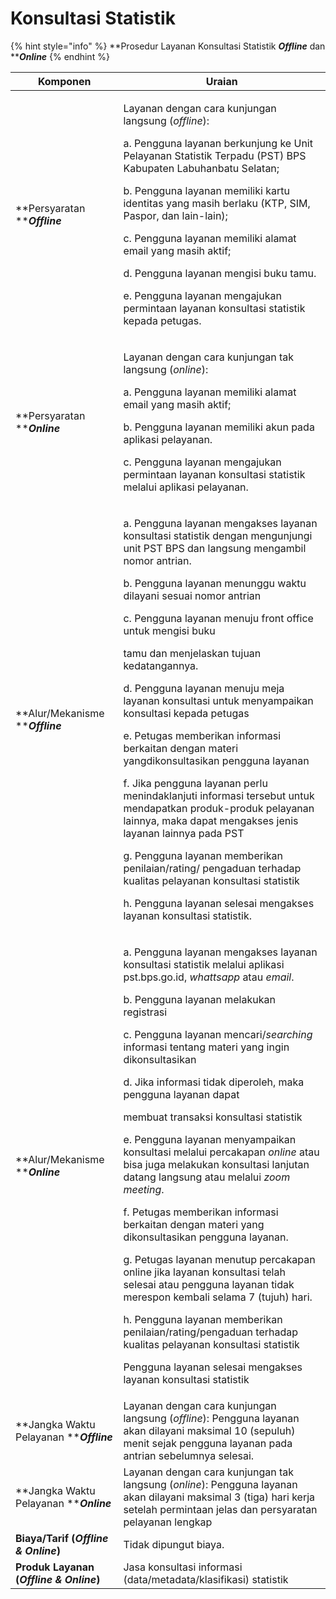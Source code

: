 # Konsultasi Statistik



{% hint style="info" %}
**Prosedur Layanan Konsultasi Statistik **_**Offline**_** dan **_**Online**_&#x20;
{% endhint %}



| Komponen                                        | Uraian                                                                                                                                                                                                                                                                                                                                                                                                                                                                                                                                                                                                                                                                                                                                                                                                                                                                                                                                                                                                                                                                                        |
| ----------------------------------------------- | --------------------------------------------------------------------------------------------------------------------------------------------------------------------------------------------------------------------------------------------------------------------------------------------------------------------------------------------------------------------------------------------------------------------------------------------------------------------------------------------------------------------------------------------------------------------------------------------------------------------------------------------------------------------------------------------------------------------------------------------------------------------------------------------------------------------------------------------------------------------------------------------------------------------------------------------------------------------------------------------------------------------------------------------------------------------------------------------- |
| **Persyaratan **_**Offline**_                   | <p>Layanan dengan cara kunjungan langsung (<em>offline</em>):</p><p>a.    Pengguna layanan berkunjung ke Unit Pelayanan Statistik Terpadu (PST) BPS Kabupaten Labuhanbatu Selatan;</p><p>b.    Pengguna layanan memiliki kartu identitas yang masih berlaku (KTP, SIM, Paspor, dan lain-lain);</p><p>c.     Pengguna layanan memiliki alamat email yang masih aktif;</p><p>d.    Pengguna layanan mengisi buku tamu.</p><p>e.    Pengguna    layanan    mengajukan    permintaan    layanan konsultasi statistik kepada petugas.</p>                                                                                                                                                                                                                                                                                                                                                                                                                                                                                                                                                          |
| **Persyaratan **_**Online**_                    | <p>Layanan dengan cara kunjungan tak langsung (<em>online</em>):</p><p>a.    Pengguna layanan memiliki alamat email yang masih aktif;</p><p>b.    Pengguna layanan memiliki akun pada aplikasi pelayanan.</p><p>c.    Pengguna    layanan    mengajukan    permintaan    layanan konsultasi statistik melalui aplikasi pelayanan.</p>                                                                                                                                                                                                                                                                                                                                                                                                                                                                                                                                                                                                                                                                                                                                                         |
| **Alur/Mekanisme **_**Offline**_                | <p>a.      Pengguna layanan mengakses layanan konsultasi statistik dengan mengunjungi unit PST BPS dan langsung mengambil nomor antrian.</p><p>b.      Pengguna layanan menunggu waktu dilayani sesuai nomor antrian</p><p>c.      Pengguna layanan menuju front office untuk mengisi buku</p><p>tamu dan menjelaskan tujuan kedatangannya.</p><p>d.      Pengguna layanan menuju meja layanan konsultasi untuk menyampaikan konsultasi kepada petugas</p><p>e.      Petugas memberikan informasi berkaitan dengan materi yangdikonsultasikan pengguna layanan</p><p>f.       Jika   pengguna   layanan   perlu   menindaklanjuti   informasi tersebut untuk mendapatkan produk-produk pelayanan lainnya, maka dapat mengakses jenis layanan lainnya pada PST</p><p>g.      Pengguna layanan memberikan penilaian/rating/ pengaduan terhadap kualitas pelayanan konsultasi statistik</p><p>h.      Pengguna layanan selesai mengakses layanan konsultasi statistik.</p>                                                                                                                       |
| **Alur/Mekanisme **_**Online**_                 | <p>a.    Pengguna layanan mengakses layanan konsultasi statistik melalui aplikasi pst.bps.go.id, <em>whattsapp</em> atau <em>email</em>.</p><p>b.    Pengguna layanan melakukan registrasi</p><p>c.     Pengguna layanan mencari/<em>searching</em> informasi tentang materi yang ingin dikonsultasikan</p><p>d.    Jika informasi tidak diperoleh, maka pengguna layanan dapat</p><p>membuat transaksi konsultasi statistik</p><p>e.    Pengguna layanan menyampaikan konsultasi melalui percakapan <em>online</em> atau bisa juga melakukan konsultasi lanjutan datang langsung atau melalui <em>zoom meeting</em>.</p><p>f.      Petugas memberikan informasi berkaitan dengan materi yang dikonsultasikan pengguna layanan.</p><p>g.    Petugas layanan menutup percakapan online jika layanan konsultasi telah selesai atau pengguna layanan tidak merespon kembali selama 7 (tujuh) hari.</p><p>h.    Pengguna layanan memberikan penilaian/rating/pengaduan terhadap kualitas pelayanan konsultasi statistik</p><p>Pengguna layanan selesai mengakses layanan konsultasi statistik</p> |
| **Jangka Waktu Pelayanan **_**Offline**_        | Layanan dengan cara kunjungan langsung (_offline_): Pengguna layanan akan dilayani maksimal 10 (sepuluh) menit sejak pengguna layanan pada antrian sebelumnya selesai.                                                                                                                                                                                                                                                                                                                                                                                                                                                                                                                                                                                                                                                                                                                                                                                                                                                                                                                        |
| **Jangka Waktu Pelayanan **_**Online**_         | Layanan dengan cara kunjungan tak langsung (_online_): Pengguna layanan akan dilayani maksimal 3 (tiga) hari kerja setelah permintaan jelas dan persyaratan pelayanan lengkap                                                                                                                                                                                                                                                                                                                                                                                                                                                                                                                                                                                                                                                                                                                                                                                                                                                                                                                 |
| **Biaya/Tarif (**_**Offline & Online**_**)**    | Tidak dipungut biaya.                                                                                                                                                                                                                                                                                                                                                                                                                                                                                                                                                                                                                                                                                                                                                                                                                                                                                                                                                                                                                                                                         |
| **Produk Layanan (**_**Offline & Online**_**)** | Jasa konsultasi informasi (data/metadata/klasifikasi) statistik                                                                                                                                                                                                                                                                                                                                                                                                                                                                                                                                                                                                                                                                                                                                                                                                                                                                                                                                                                                                                               |

